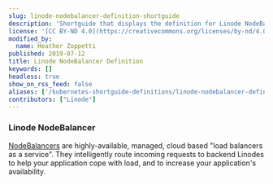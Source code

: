 ```yaml
---
slug: linode-nodebalancer-definition-shortguide
description: 'Shortguide that displays the definition for Linode NodeBalancer.'
license: '[CC BY-ND 4.0](https://creativecommons.org/licenses/by-nd/4.0)'
modified_by:
  name: Heather Zoppetti
published: 2019-07-12
title: Linode NodeBalancer Definition
keywords: []
headless: true
show_on_rss_feed: false
aliases: ['/kubernetes-shortguide-definitions/linode-nodebalancer-definition-shortguide/']
contributors: ["Linode"]
---
```


### Linode NodeBalancer

[NodeBalancers](https://www.linode.com/nodebalancers) are highly-available, managed, cloud based "load balancers as a service". They intelligently route incoming requests to backend Linodes to help your application cope with load, and to increase your application's availability.
